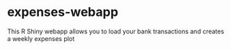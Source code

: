 # expenses-webapp
This R Shiny webapp allows you to load your bank transactions and creates a weekly expenses plot
